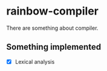 # rainbow-compiler
There are something about compiler.

## Something implemented
- [X] Lexical analysis
